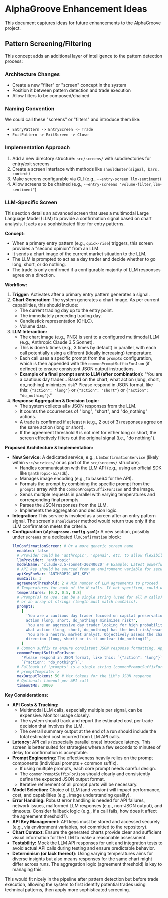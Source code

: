 # AlphaGroove Enhancement Ideas

This document captures ideas for future enhancements to the AlphaGroove project.

## Pattern Screening/Filtering

This concept adds an additional layer of intelligence to the pattern detection process:

### Architecture Changes

- Create a new "filter" or "screen" concept in the system
- Position it between pattern detection and trade execution
- Allow filters to be composed/chained

### Naming Convention

We could call these "screens" or "filters" and introduce them like:

- `EntryPattern -> EntryScreen -> Trade`
- `ExitPattern -> ExitScreen -> Close`

### Implementation Approach

1. Add a new directory structure: `src/screens/` with subdirectories for entry/exit screens
2. Create a screen interface with methods like `shouldEnter(signal, bars, context)`
3. Make screens configurable via CLI (e.g., `--entry-screen llm-sentiment`)
4. Allow screens to be chained (e.g., `--entry-screens "volume-filter,llm-sentiment"`)

### LLM-Specific Screen

This section details an advanced screen that uses a multimodal Large Language Model (LLM) to provide
a confirmation signal based on chart analysis. It acts as a sophisticated filter for entry patterns.

**Concept:**

- When a primary entry pattern (e.g., `quick-rise`) triggers, this screen provides a "second
  opinion" from an LLM.
- It sends a chart image of the current market situation to the LLM.
- The LLM is prompted to act as a day trader and decide whether to go long, short, or do nothing.
- The trade is only confirmed if a configurable majority of LLM responses agree on a direction.

**Workflow:**

1.  **Trigger:** Activates after a primary entry pattern generates a signal.
2.  **Chart Generation:** The system generates a chart image. As per current capabilities, this
    should include:
    - The current trading day up to the entry point.
    - The immediately preceding trading day.
    - Candlestick representation (OHLC).
    - Volume data.
3.  **LLM Interaction:**
    - The chart image (e.g., PNG) is sent to a configured multimodal LLM (e.g., Anthropic Claude 3.5
      Sonnet).
    - This is done `N` times (e.g., 3 times by default) in parallel, with each call potentially
      using a different (ideally increasing) temperature.
    - Each call uses a specific prompt from the `prompts` configuration, which is then appended with
      the `commonPromptSuffixForJson` (if defined) to ensure consistent JSON output instructions.
    - **Example of a final prompt sent to LLM (after combination):** "You are a cautious day
      trader... Based on the chart, what action (long, short, do_nothing) minimizes risk? Please
      respond in JSON format, like this: `{"action": "long"}` or `{"action": "short"}` or
      `{"action": "do_nothing"}`."
4.  **Response Aggregation & Decision Logic:**
    - The system collects all `N` JSON responses from the LLM.
    - It counts the occurrences of "long", "short", and "do_nothing" actions.
    - A trade is confirmed if at least `M` (e.g., 2 out of 3) responses agree on the same action
      (long or short).
    - If the agreement threshold `M` is not met for either long or short, the screen effectively
      filters out the original signal (i.e., "do nothing").

**Proposed Architecture & Implementation:**

- **New Service:** A dedicated service, e.g., `LlmConfirmationService` (likely within
  `src/services/` or as part of the `src/screens/` structure).
  - Handles communication with the LLM API (e.g., using an official SDK like `@anthropic-ai/sdk`).
  - Manages image encoding (e.g., to base64 for the API).
  - Formats the prompt by combining the specific prompt from the `prompts` array with the
    `commonPromptSuffixForJson` and the image.
  - Sends multiple requests in parallel with varying temperatures and corresponding final prompts.
  - Parses the JSON responses from the LLM.
  - Implements the aggregation and decision logic.
- **Integration:** This service is invoked as a screen after an entry pattern signal. The screen's
  `shouldEnter` method would return true only if the LLM confirmation meets the criteria.
- **Configuration (`alphagroove.config.yaml`):** A new section, possibly under `screens` or a
  dedicated `llmConfirmation` block:
  ```yaml
  llmConfirmationScreen: # Or a more generic screen name
    enabled: false
    # Provider could be 'anthropic', 'openai', etc. to allow flexibility
    llmProvider: 'anthropic'
    modelName: 'claude-3.5-sonnet-20240620' # Example: Latest powerful model like Claude 3.5 Sonnet
    # API key should be sourced from an environment variable for security
    apiKeyEnvVar: 'ANTHROPIC_API_KEY'
    numCalls: 3
    agreementThreshold: 2 # Min number of LLM agreements to proceed
    # Temperatures for each of the N calls. If not specified, could use a default ramp.
    temperatures: [0.2, 0.5, 0.8]
    # Prompt(s) to use. Can be a single string (used for all N calls)
    # or an array of strings (length must match numCalls).
    prompts:
      [
        'You are a cautious day trader focused on capital preservation. Based on the chart, what
        action (long, short, do_nothing) minimizes risk?',
        'You are an aggressive day trader looking for high probability setups. Based on the chart,
        what action (long, short, do_nothing) has the best risk/reward?',
        'You are a neutral market analyst. Objectively assess the chart. What is the most likely
        direction (long, short) or is it unclear (do_nothing)?',
      ]
    # Common suffix to ensure consistent JSON response formatting. Appended to each prompt above.
    commonPromptSuffixForJson:
      'Please respond in JSON format, like this: `{"action": "long"}` or `{"action": "short"}` or
      `{"action": "do_nothing"}`.'
    # Fallback if 'prompts' is a single string (commonPromptSuffixForJson would still be appended):
    # promptTemplate: >
    maxOutputTokens: 50 # Max tokens for the LLM's JSON response
    # Optional: timeout per API call
    timeoutMs: 30000
  ```

**Key Considerations:**

- **API Costs & Tracking:**
  - Multimodal LLM calls, especially multiple per signal, can be expensive. Monitor usage closely.
  - The system should track and report the estimated cost per trade decision that involves the LLM.
  - The overall summary output at the end of a run should include the total estimated cost incurred
    from LLM API calls.
- **Latency:** API calls (especially parallel ones) introduce latency. This screen is better suited
  for strategies where a few seconds to minutes of delay for confirmation is acceptable.
- **Prompt Engineering:** The effectiveness heavily relies on the prompt components (individual
  prompts + common suffix).
  - If using multiple prompts, each core prompt needs careful design.
  - The `commonPromptSuffixForJson` should clearly and consistently define the expected JSON output
    format.
  - Iterative refinement of all prompt parts will be necessary.
- **Model Selection:** Choice of LLM (and version) will impact performance, cost, and capabilities
  (e.g., image understanding quality).
- **Error Handling:** Robust error handling is needed for API failures, network issues, malformed
  LLM responses (e.g., non-JSON output), and timeouts. Consider fallback logic (e.g., if a call
  fails, how does it affect the agreement threshold?).
- **API Key Management:** API keys must be stored and accessed securely (e.g., via environment
  variables, not committed to the repository).
- **Chart Context:** Ensure the generated charts provide clear and sufficient visual information for
  the LLM to make a reasonable assessment.
- **Testability:** Mock the LLM API responses for unit and integration tests to avoid actual API
  calls during testing and ensure predictable behavior.
- **Determinism (or lack thereof):** Using varying temperatures aims for diverse insights but also
  means responses for the same chart might differ across runs. The aggregation logic (agreement
  threshold) is key to managing this.

This would fit nicely in the pipeline after pattern detection but before trade execution, allowing
the system to first identify potential trades using technical patterns, then apply more
sophisticated screening.
